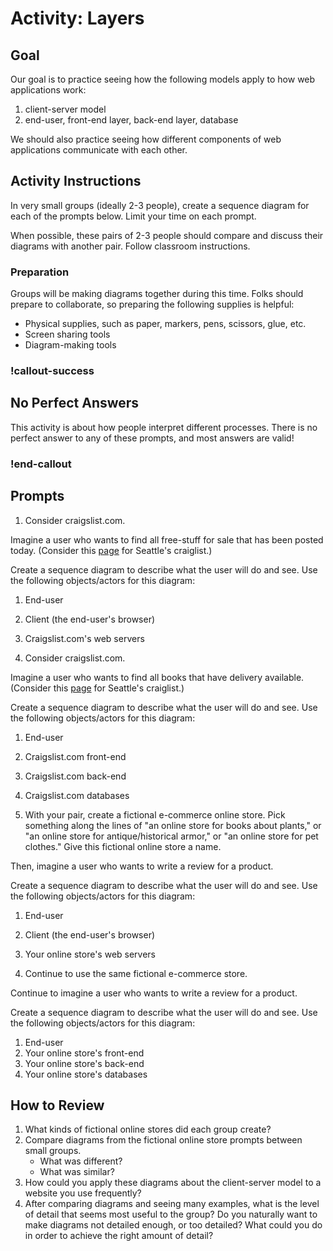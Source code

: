# Activity: Layers

## Goal

Our goal is to practice seeing how the following models apply to how web applications work:

1. client-server model
1. end-user, front-end layer, back-end layer, database

We should also practice seeing how different components of web applications communicate with each other.

## Activity Instructions

In very small groups (ideally 2-3 people), create a sequence diagram for each of the prompts below. Limit your time on each prompt.

When possible, these pairs of 2-3 people should compare and discuss their diagrams with another pair. Follow classroom instructions.

### Preparation

Groups will be making diagrams together during this time. Folks should prepare to collaborate, so preparing the following supplies is helpful:

- Physical supplies, such as paper, markers, pens, scissors, glue, etc.
- Screen sharing tools
- Diagram-making tools

### !callout-success

## No Perfect Answers

This activity is about how people interpret different processes. There is no perfect answer to any of these prompts, and most answers are valid!

### !end-callout

## Prompts

1. Consider craigslist.com.

Imagine a user who wants to find all free-stuff for sale that has been posted today. (Consider this [page](https://seattle.craigslist.org/search/zip?postedToday=1) for Seattle's craiglist.)

Create a sequence diagram to describe what the user will do and see. Use the following objects/actors for this diagram:

1. End-user
1. Client (the end-user's browser)
1. Craigslist.com's web servers

1. Consider craigslist.com.

Imagine a user who wants to find all books that have delivery available. (Consider this [page](https://seattle.craigslist.org/search/bka?purveyor-input=all&delivery_available=1) for Seattle's craiglist.)

Create a sequence diagram to describe what the user will do and see. Use the following objects/actors for this diagram:

1. End-user
1. Craigslist.com front-end
1. Craigslist.com back-end
1. Craigslist.com databases

1. With your pair, create a fictional e-commerce online store. Pick something along the lines of "an online store for books about plants," or "an online store for antique/historical armor," or "an online store for pet clothes." Give this fictional online store a name.

Then, imagine a user who wants to write a review for a product.

Create a sequence diagram to describe what the user will do and see. Use the following objects/actors for this diagram:

1. End-user
1. Client (the end-user's browser)
1. Your online store's web servers

1. Continue to use the same fictional e-commerce store.

Continue to imagine a user who wants to write a review for a product.

Create a sequence diagram to describe what the user will do and see. Use the following objects/actors for this diagram:

1. End-user
1. Your online store's front-end
1. Your online store's back-end
1. Your online store's databases

## How to Review

1. What kinds of fictional online stores did each group create?
1. Compare diagrams from the fictional online store prompts between small groups.
   - What was different?
   - What was similar?
1. How could you apply these diagrams about the client-server model to a website you use frequently?
1. After comparing diagrams and seeing many examples, what is the level of detail that seems most useful to the group? Do you naturally want to make diagrams not detailed enough, or too detailed? What could you do in order to achieve the right amount of detail?
